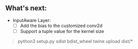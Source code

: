 
## What's next:
* InputAware Layer:
  - [ ] Add the bias to the customized conv2d
  - [ ] Support a tuple value for the kernel size

> python3 setup.py sdist bdist_wheel
> twine upload  dist/*